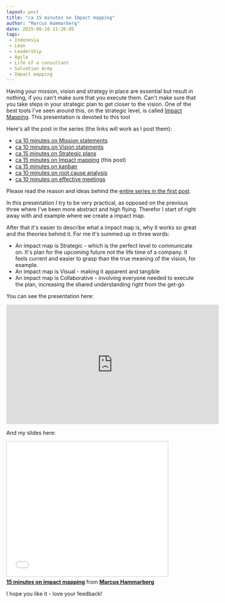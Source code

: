 ```yaml
---
layout: post
title: "ca 15 minutes on Impact mapping"
author: "Marcus Hammarberg"
date: 2015-06-18 11:26:05
tags:
 - Indonesia
 - Lean
 - Leadership
 - Agile
 - Life of a consultant
 - Salvation Army
 - Impact mapping
---
```


Having your mission, vision and strategy in place are essential but result in nothing, if you can't make sure that you execute them. Can't make sure that you take steps in your strategic plan to get closer to the vision. 
One of the best tools I've seen around this, on the strategic level, is called [Impact Mapping](http://www.impactmapping.org/). This presentation is devoted to this tool

Here's all the post in the series (the links will work as I post them):

* [ca 10 minutes on Mission statements](/2015/06/ca--minutes-on-mission.html)
* [ca 10 minutes on Vision statements](/2015/06/ca--minutes-on-vision-statements.html) 
* [ca 15 minutes on Strategic plans](/2015/06/ca--minutes-on-strategic-plans.html) 
* [ca 15 minutes on Impact mapping](/2015/06/ca--minutes-on-impact-mapping.html) (this post)
* [ca 15 minutes on kanban](/2015/06/ca--minutes-on-kanban.html)
* [ca 10 minutes on root cause analysis](/2015/07/ca--minutes-on-root-cause-analysis.html)
* [ca 10 minutes on effective meetings](/2015/08/ca--minutes-on-effective-meetings.html)

Please read the reason and ideas behind the [entire series in the first post](/2015/06/new-series-marcus-on-business.html).

<a name='more'></a>

In this presentation I try to be very practical, as opposed on the previous three where I've been more abstract and high flying. Therefor I start of right away with and example where we create a impact map. 

After that it's easier to describe what a impact map is, why it works so great and the theories behind it. For me it's summed up in three words: 

* An impact map is Strategic - which is the perfect level to communicate on. It's plan for the upcoming future not the life time of a company. It feels current and easier to grasp than the true meaning of the vision, for example.
* An impact map is Visual - making it apparent and tangible
* An impact map is Collaborative - involving everyone needed to execute the plan, increasing the shared understanding right from the get-go

You can see the presentation here: 
<iframe width="560" height="315" src="https://www.youtube.com/embed/Gk_oV75iSvs" frameborder="0" allowfullscreen></iframe>

And my slides here: 
<iframe src="//www.slideshare.net/slideshow/embed_code/key/jThAKgZvrFeBFA" width="425" height="355" frameborder="0" marginwidth="0" marginheight="0" scrolling="no" style="border:1px solid #CCC; border-width:1px; margin-bottom:5px; max-width: 100%;" allowfullscreen> </iframe> <div style="margin-bottom:5px"> <strong> <a href="//www.slideshare.net/marcusoftnet/15-minutes-on-impact-mapping" title="15 minutes on impact mapping" target="_blank">15 minutes on impact mapping</a> </strong> from <strong><a href="//www.slideshare.net/marcusoftnet" target="_blank">Marcus Hammarberg</a></strong> </div>

I hope you like it - love your feedback!